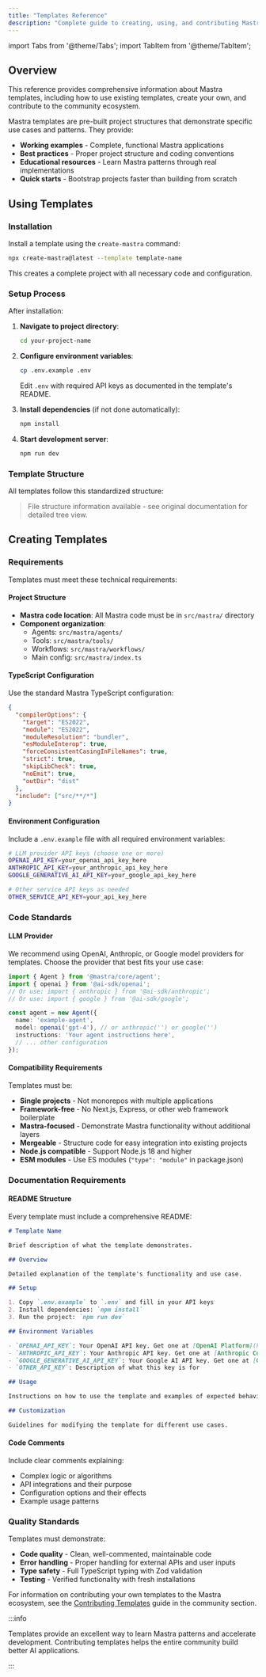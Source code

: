 ```yaml
---
title: "Templates Reference"
description: "Complete guide to creating, using, and contributing Mastra templates"
---
```


import Tabs from '@theme/Tabs';
import TabItem from '@theme/TabItem';

## Overview

This reference provides comprehensive information about Mastra templates, including how to use existing templates, create your own, and contribute to the community ecosystem.

Mastra templates are pre-built project structures that demonstrate specific use cases and patterns. They provide:

- **Working examples** - Complete, functional Mastra applications
- **Best practices** - Proper project structure and coding conventions
- **Educational resources** - Learn Mastra patterns through real implementations
- **Quick starts** - Bootstrap projects faster than building from scratch

## Using Templates

### Installation

Install a template using the `create-mastra` command:

```bash copy
npx create-mastra@latest --template template-name
```

This creates a complete project with all necessary code and configuration.

### Setup Process

After installation:

1. **Navigate to project directory**:

   ```bash copy
   cd your-project-name
   ```

2. **Configure environment variables**:

   ```bash copy
   cp .env.example .env
   ```

   Edit `.env` with required API keys as documented in the template's README.

3. **Install dependencies** (if not done automatically):

   ```bash copy
   npm install
   ```

4. **Start development server**:

   ```bash copy
   npm run dev
   ```

### Template Structure

All templates follow this standardized structure:

> File structure information available - see original documentation for detailed tree view.

## Creating Templates

### Requirements

Templates must meet these technical requirements:

#### Project Structure

- **Mastra code location**: All Mastra code must be in `src/mastra/` directory
- **Component organization**:
  - Agents: `src/mastra/agents/`
  - Tools: `src/mastra/tools/`
  - Workflows: `src/mastra/workflows/`
  - Main config: `src/mastra/index.ts`

#### TypeScript Configuration

Use the standard Mastra TypeScript configuration:

```json filename="tsconfig.json"
{
  "compilerOptions": {
    "target": "ES2022",
    "module": "ES2022",
    "moduleResolution": "bundler",
    "esModuleInterop": true,
    "forceConsistentCasingInFileNames": true,
    "strict": true,
    "skipLibCheck": true,
    "noEmit": true,
    "outDir": "dist"
  },
  "include": ["src/**/*"]
}
```

#### Environment Configuration

Include a `.env.example` file with all required environment variables:

```bash filename=".env.example"
# LLM provider API keys (choose one or more)
OPENAI_API_KEY=your_openai_api_key_here
ANTHROPIC_API_KEY=your_anthropic_api_key_here
GOOGLE_GENERATIVE_AI_API_KEY=your_google_api_key_here

# Other service API keys as needed
OTHER_SERVICE_API_KEY=your_api_key_here
```

### Code Standards

#### LLM Provider

We recommend using OpenAI, Anthropic, or Google model providers for templates. Choose the provider that best fits your use case:

```typescript filename="src/mastra/agents/example-agent.ts"
import { Agent } from '@mastra/core/agent';
import { openai } from '@ai-sdk/openai';
// Or use: import { anthropic } from '@ai-sdk/anthropic';
// Or use: import { google } from '@ai-sdk/google';

const agent = new Agent({
  name: 'example-agent',
  model: openai('gpt-4'), // or anthropic('') or google('')
  instructions: 'Your agent instructions here',
  // ... other configuration
});
```

#### Compatibility Requirements

Templates must be:

- **Single projects** - Not monorepos with multiple applications
- **Framework-free** - No Next.js, Express, or other web framework boilerplate
- **Mastra-focused** - Demonstrate Mastra functionality without additional layers
- **Mergeable** - Structure code for easy integration into existing projects
- **Node.js compatible** - Support Node.js 18 and higher
- **ESM modules** - Use ES modules (`"type": "module"` in package.json)

### Documentation Requirements

#### README Structure

Every template must include a comprehensive README:

```markdown filename="README.md"
# Template Name

Brief description of what the template demonstrates.

## Overview

Detailed explanation of the template's functionality and use case.

## Setup

1. Copy `.env.example` to `.env` and fill in your API keys
2. Install dependencies: `npm install`
3. Run the project: `npm run dev`

## Environment Variables

- `OPENAI_API_KEY`: Your OpenAI API key. Get one at [OpenAI Platform](https://platform.openai.com/api-keys)
- `ANTHROPIC_API_KEY`: Your Anthropic API key. Get one at [Anthropic Console](https://console.anthropic.com/settings/keys)
- `GOOGLE_GENERATIVE_AI_API_KEY`: Your Google AI API key. Get one at [Google AI Studio](https://makersuite.google.com/app/apikey)
- `OTHER_API_KEY`: Description of what this key is for

## Usage

Instructions on how to use the template and examples of expected behavior.

## Customization

Guidelines for modifying the template for different use cases.
```

#### Code Comments

Include clear comments explaining:

- Complex logic or algorithms
- API integrations and their purpose
- Configuration options and their effects
- Example usage patterns

### Quality Standards

Templates must demonstrate:

- **Code quality** - Clean, well-commented, maintainable code
- **Error handling** - Proper handling for external APIs and user inputs
- **Type safety** - Full TypeScript typing with Zod validation
- **Testing** - Verified functionality with fresh installations

For information on contributing your own templates to the Mastra ecosystem, see the [Contributing Templates](/docs/community/contributing-templates) guide in the community section.

:::info

  Templates provide an excellent way to learn Mastra patterns and accelerate development. Contributing templates helps the entire community build better AI applications.

:::
